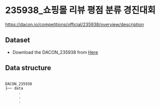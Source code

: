 # 235938_쇼핑몰 리뷰 평점 분류 경진대회
https://dacon.io/competitions/official/235938/overview/description


## Dataset
* Download the DACON_235938 from [Here](https://drive.google.com/file/d/1iK56MbgFG-iubrltAQaVSCKg7HFBvvlb/view?pli=1)

## Data structure
<pre><code>
DACON_235938
├── data
      .
      .
      .
</code></pre>
